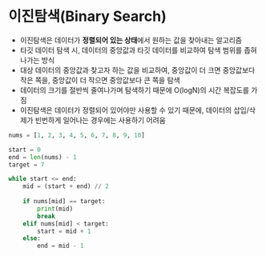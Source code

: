 # 이진탐색(Binary Search)
- 이진탐색은 데이터가 **정렬되어 있는 상태**에서 원하는 값을 찾아내는 알고리즘
- 타깃 데이터 탐색 시, 데이터의 중앙값과 타깃 데이터를 비교하여 탐색 범위를 좁혀나가는 방식
- 대상 데이터의 중앙값과 찾고자 하는 값을 비교하여, 중앙값이 더 크면 중앙값보다 작은 쪽을, 중앙값이 더 작으면 중앙값보다 큰 쪽을 탐색
- 데이터의 크기를 절반씩 줄여나가며 탐색하기 때문에 O(logN)의 시간 복잡도를 가짐
- 이진탐색은 데이터가 정렬되어 있어야만 사용할 수 있기 때문에, 데이터의 삽입/삭제가 빈번하게 일어나는 경우에는 사용하기 어려움

```python
nums = [1, 2, 3, 4, 5, 6, 7, 8, 9, 10]

start = 0
end = len(nums) - 1
target = 7

while start <= end:
    mid = (start + end) // 2
    
    if nums[mid] == target:
        print(mid)
        break
    elif nums[mid] < target:
        start = mid + 1
    else:
        end = mid - 1
```
